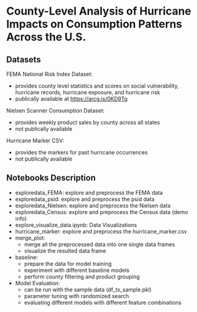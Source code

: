 # County-Level Analysis of Hurricane Impacts on Consumption Patterns Across the U.S.

## Datasets
FEMA National Risk Index Dataset:
* provides county level statistics and scores on social vulnerability, hurricane records, hurricane exposure, and hurricane risk
* publically available at https://arcg.is/0KD9Tq

Nielsen Scanner Consumption Dataset:
* provides weekly product sales by county across all states
* not publically available

Hurricane Marker CSV:
* provides the markers for past hurricane occurrences
* not publically available

## Notebooks Description
* exploredata_FEMA: explore and preprocess the FEMA data
* exploredata_psid: explore and preprocess the psid data
* exploredata_Nielsen: explore and preprocess the Nielsen data
* exploredata_Census: explore and preprocess the Census data (demo info)
* explore_visualize_data.ipynb: Data Visualizations
* hurricane_marker: explore and preprocess the hurricane_marker.csv
* merge_plot: 
	* merge all the preprocessed data into one single data frames
	* visualize the resulted data frame
* baseline:
	* prepare the data for model training
	* experiment with different baseline models
	* perform county filtering and product grouping
* Model Evaluation: 
	* can be run with the sample data (df_tx_sample.pkl)
	* parameter tuning with randomized search
	* evaluating different models with different feature combinations
